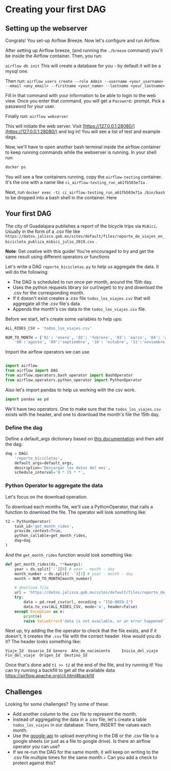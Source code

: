 # Creating your first DAG 

## Setting up the webserver

Congrats! You set-up Airflow Breeze. Now let's configure and run Airflow.

After setting up Airflow breeze, (and running the `./breeze` command) you'll be inside the Airflow container. Then, you run:

`airflow db init`
This will create a database for you - by default it will be a mysql one.

Then run:
`airflow users create --role Admin --username <your_username> --email <any_email> --firstname <your_name> --lastname <your_lastname>`

Fill in that command with your information to be able to login to the web view. Once you enter that command, you will get a `Password:` prompt. Pick a password for your user.

Finally run:
`airflow webserver` 

This will initiate the web server. Visit [https://127.0.0.1:28080/](https://127.0.0.1:28080/) and log in! You will see a list of test and example dags.

Now, we'll have to open another bash terminal inside the airflow container to keep running commands while the webserver is running. In your shell run:

```bash
docker ps
```

You will see a few containers running, copy the `airflow-testing` container. It's the one with a name like `ci_airflow-testing_run_a61fb503e71a` .

Next, run `docker exec -ti ci_airflow-testing_run_a61fb503e71a /bin/bash` to be dropped into a bash shell in the container. Here 

## Your first DAG

The city of Guadalajara publishes a report of the bicycle trips via `MiBici`. Usually in the form of a .csv file like `https://datos.jalisco.gob.mx/sites/default/files/reporte_de_viajes_en_bicicleta_publica_mibici_julio_2019.csv` . 

**Note**: Get ceative with this guide! You're encouraged to try and get the same result using different operators or functions

Let's write a DAG `reporte_bicicletas.py` to help us aggregate the data. It will do the following:

- The DAG is scheduled to run once per month, around the 15th day.
- Uses the python requests library (or curl/wget) to try and download the .csv for the corresponding month.
- If it doesn't exist creates a .csv file `todos_los_viajes.csv` that will aggregate all the .csv file's data
- Appends the month's csv data to the `todos_los_viajes.csv` file.

Before we start, let's create some variables to help ups:
```python
ALL_RIDES_CSV = 'todos_los_viajes.csv'

NUM_TO_MONTH = {'01': 'enero', '02': 'febrero', '03': 'marzo', '04': 'abril', '05':'nayo', '06':'junio', '07':'julio',
    '08':'agosto', '09':'septiembre', '10': 'octubre', '11':'noviembre','12':'diciembre'}
```

Import the airflow operators we can use

```py

import airflow
from airflow import DAG
from airflow.operators.bash_operator import BashOperator
from airflow.operators.python_operator import PythonOperator
```

Also let's import pandas to help us working with the csv work.
```python
import pandas as pd
```

We'll have two operators. One to make sure that the `todos_los_viajes.csv` exists with the header, and one to download the month's file the 15th day.

### Define the dag

Define a default_args dictionary based on [this documentation](https://airflow.apache.org/tutorial.html#default-arguments) and then add the dag: 
```py
dag = DAG(
    'reporte_bicicletas',
    default_args=default_args,
    description='Descargar los datos del mes',
    schedule_interval='0 * 15 * *',
```

### Python Operator to aggregate the data
Let's focus on the download operation.

To download each months file, we'll use a PythonOperator, that calls a function to download the file.
The operator will look something like:

```py
t2 = PythonOperator(
    task_id='get_month_rides',
    provide_context=True,
    python_callable=get_month_rides,
    dag=dag
) 
```

And the `get_month_rides` function would look something like:

```python
def get_month_rides(ds, **kwargs):
    year = ds.split['-'][0] # year - month - day
    month_number = ds.split('-')[1] # year - month - day
    month = NUM_TO_MONTH[month_number]

    # download file
    url = 'https://datos.jalisco.gob.mx/sites/default/files/reporte_de_viajes_en_bicicleta_publica_mibici_{month}_{year}.csv'.format(month=month,year=year)
    try:
        data = pd.read_csv(url, encoding = "ISO-8859-1")
        data.to_csv(ALL_RIDES_CSV, mode='a', header=False)
    except Exception as e:
        print(e)
        raise ValueError('data is not available, or an error happened')
```

Next up, try adding the the operator to check that the file exists, and if it doesn't, it creates the  `.csv` file with the correct header. How would you do it? The header looks something like:
```
Viaje_Id  Usuario_Id Genero  Año_de_nacimiento     Inicio_del_viaje        Fin_del_viaje  Origen_Id  Destino_Id
```

Once that's done add `t1 >> t2` at the end of the file, and try running it! You can try running a backfill to get all the available data https://airflow.apache.org/cli.html#backfill

## Challenges
Looking for some challenges? Try some of these:
- Add another column to the .csv file to represent the month.
- Instead of aggregating the data in a .csv file, let's create a table `todos_los_viajes` in our database. There, INSERT the values each month.
- Use the [google-api](https://github.com/googleapis/google-api-python-client) to upload everything in the DB or the .csv file to a google sheets (or just as a file to google drive). Is there an airflow operator you can use?
- If we re-run the DAG for the same month, it will keep on writing to the .csv file multiple times for the same month.÷ Can you add a check to protect against this? 